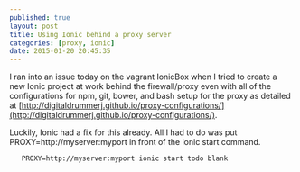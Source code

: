 ```yaml
---
published: true
layout: post
title: Using Ionic behind a proxy server
categories: [proxy, ionic]
date: 2015-01-20 20:45:35
---
```


I ran into an issue today on the vagrant IonicBox when I tried to create a new Ionic project at work behind the firewall/proxy even with all of the configurations for npm, git, bower, and bash setup for the proxy as detailed at [http://digitaldrummerj.github.io/proxy-configurations/](http://digitaldrummerj.github.io/proxy-configurations/).

Luckily, Ionic had a fix for this already.  All I had to do was put PROXY=http://myserver:myport in front of the ionic start command.

       PROXY=http://myserver:myport ionic start todo blank
       
 